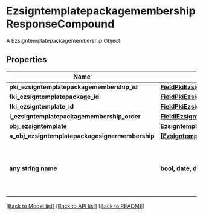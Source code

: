 # EzsigntemplatepackagemembershipResponseCompound

A Ezsigntemplatepackagemembership Object

## Properties
Name | Type | Description | Notes
------------ | ------------- | ------------- | -------------
**pki_ezsigntemplatepackagemembership_id** | [**FieldPkiEzsigntemplatepackagemembershipID**](FieldPkiEzsigntemplatepackagemembershipID.md) |  | 
**fki_ezsigntemplatepackage_id** | [**FieldPkiEzsigntemplatepackageID**](FieldPkiEzsigntemplatepackageID.md) |  | 
**fki_ezsigntemplate_id** | [**FieldPkiEzsigntemplateID**](FieldPkiEzsigntemplateID.md) |  | 
**i_ezsigntemplatepackagemembership_order** | [**FieldIEzsigntemplatepackagemembershipOrder**](FieldIEzsigntemplatepackagemembershipOrder.md) |  | 
**obj_ezsigntemplate** | [**EzsigntemplateResponseCompound**](EzsigntemplateResponseCompound.md) |  | 
**a_obj_ezsigntemplatepackagesignermembership** | [**[EzsigntemplatepackagesignermembershipResponseCompound]**](EzsigntemplatepackagesignermembershipResponseCompound.md) |  | 
**any string name** | **bool, date, datetime, dict, float, int, list, str, none_type** | any string name can be used but the value must be the correct type | [optional]

[[Back to Model list]](../README.md#documentation-for-models) [[Back to API list]](../README.md#documentation-for-api-endpoints) [[Back to README]](../README.md)


